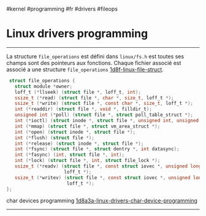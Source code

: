 #kernel #programming #fr #drivers #fileops
# Linux drivers programming
---
La structure `file_operations` est défini dans `linux/fs.h` est toutes ses champs sont des pointeurs aux fonctions. Chaque fichier associé est associé a une structure `file_operations` [1d8f-linux-file-struct](1d8f-linux-file-struct.md).

```c
 struct file_operations {
   struct module *owner;
   loff_t (*llseek) (struct file *, loff_t, int);
   ssize_t (*read) (struct file *, char *, size_t, loff_t *);
   ssize_t (*write) (struct file *, const char *, size_t, loff_t *);
   int (*readdir) (struct file *, void *, filldir_t);
   unsigned int (*poll) (struct file *, struct poll_table_struct *);
   int (*ioctl) (struct inode *, struct file *, unsigned int, unsigned long);
   int (*mmap) (struct file *, struct vm_area_struct *);
   int (*open) (struct inode *, struct file *);
   int (*flush) (struct file *);
   int (*release) (struct inode *, struct file *);
   int (*fsync) (struct file *, struct dentry *, int datasync);
   int (*fasync) (int, struct file *, int);
   int (*lock) (struct file *, int, struct file_lock *);
   ssize_t (*readv) (struct file *, const struct iovec *, unsigned long,
					 loff_t *);
   ssize_t (*writev) (struct file *, const struct iovec *, unsigned long,
		              loff_t *);
};
```

char devices programming [1d8a3a-linux-drivers-char-device-programming](1d8a3a-linux-drivers-char-device-programming.md)

---
